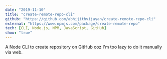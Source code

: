 ```yaml
---
date: "2019-11-10"
title: "create-remote-repo-cli"
github: "https://github.com/abhijithvijayan/create-remote-repo-cli"
external: "https://www.npmjs.com/package/create-remote-repo"
tech: [CLI, Node.js, NPM, JavaScript, GitHub]
show: "true"
---
```


A Node CLI to create repository on GitHub coz I'm too lazy to do it manually via web.
